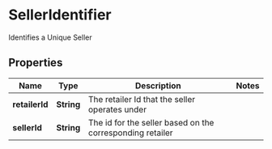 

# SellerIdentifier

Identifies a Unique Seller

## Properties

| Name | Type | Description | Notes |
|------------ | ------------- | ------------- | -------------|
|**retailerId** | **String** | The retailer Id that the seller operates under |  |
|**sellerId** | **String** | The id for the seller based on the corresponding retailer |  |



